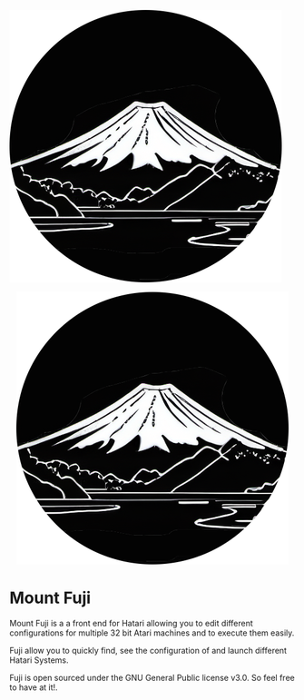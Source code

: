 ![image info](Img/logo-round.png)

<p align="center">
  <img src="Img/logo-round.png" />
</p>


# Mount Fuji

Mount Fuji is a a front end for Hatari allowing you to edit different configurations for multiple 32 bit Atari machines and to execute them easily.

Fuji allow you to quickly find, see the configuration of and launch different Hatari Systems.

Fuji is open sourced under the GNU General Public license v3.0. So feel free to have at it!.



